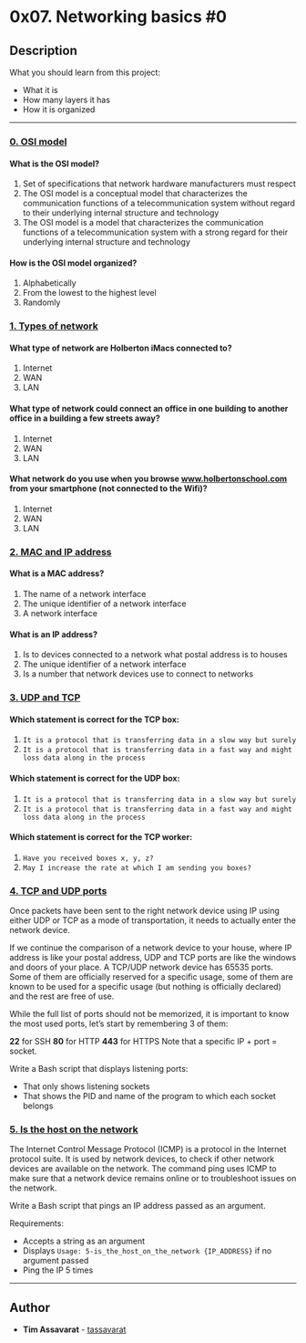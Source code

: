 # 0x07. Networking basics #0

## Description
What you should learn from this project:

* What it is
* How many layers it has
* How it is organized

---

### [0. OSI model](./0-OSI_model)
#### What is the OSI model? ####
1. Set of specifications that network hardware manufacturers must respect
2. The OSI model is a conceptual model that characterizes the communication functions of a telecommunication system without regard to their underlying internal structure and technology
3. The OSI model is a model that characterizes the communication functions of a telecommunication system with a strong regard for their underlying internal structure and technology
#### How is the OSI model organized? ####
1. Alphabetically
2. From the lowest to the highest level
3. Randomly


### [1. Types of network](./1-types_of_network)
#### What type of network are Holberton iMacs connected to? ####
1. Internet
2. WAN
3. LAN
#### What type of network could connect an office in one building to another office in a building a few streets away? ####
1. Internet
2. WAN
3. LAN
#### What network do you use when you browse www.holbertonschool.com from your smartphone (not connected to the Wifi)? ####
1. Internet
2. WAN
3. LAN


### [2. MAC and IP address](./2-MAC_and_IP_address)
#### What is a MAC address? ####
1. The name of a network interface
2. The unique identifier of a network interface
3. A network interface
#### What is an IP address? ####
1. Is to devices connected to a network what postal address is to houses
2. The unique identifier of a network interface
3. Is a number that network devices use to connect to networks


### [3. UDP and TCP](./3-UDP_and_TCP)
#### Which statement is correct for the TCP box: ####
1. `It is a protocol that is transferring data in a slow way but surely`
2. `It is a protocol that is transferring data in a fast way and might loss data along in the process`
#### Which statement is correct for the UDP box: ####
1. `It is a protocol that is transferring data in a slow way but surely`
2. `It is a protocol that is transferring data in a fast way and might loss data along in the process`
#### Which statement is correct for the TCP worker: ####
1. `Have you received boxes x, y, z?`
2. `May I increase the rate at which I am sending you boxes?`


### [4. TCP and UDP ports](./4-TCP_and_UDP_ports)
Once packets have been sent to the right network device using IP using either UDP or TCP as a mode of transportation, it needs to actually enter the network device.

If we continue the comparison of a network device to your house, where IP address is like your postal address, UDP and TCP ports are like the windows and doors of your place. A TCP/UDP network device has 65535 ports. Some of them are officially reserved for a specific usage, some of them are known to be used for a specific usage (but nothing is officially declared) and the rest are free of use.

While the full list of ports should not be memorized, it is important to know the most used ports, let’s start by remembering 3 of them:

__22__ for SSH
__80__ for HTTP
__443__ for HTTPS
Note that a specific IP + port = socket.

Write a Bash script that displays listening ports:

* That only shows listening sockets
* That shows the PID and name of the program to which each socket belongs


### [5. Is the host on the network](./5-is_the_host_on_the_network)
The Internet Control Message Protocol (ICMP) is a protocol in the Internet protocol suite. It is used by network devices, to check if other network devices are available on the network. The command ping uses ICMP to make sure that a network device remains online or to troubleshoot issues on the network.

Write a Bash script that pings an IP address passed as an argument.

Requirements:

* Accepts a string as an argument
* Displays `Usage: 5-is_the_host_on_the_network {IP_ADDRESS}` if no argument passed
* Ping the IP 5 times

---

## Author
* **Tim Assavarat** - [tassavarat](https://github.com/tassavarat)
